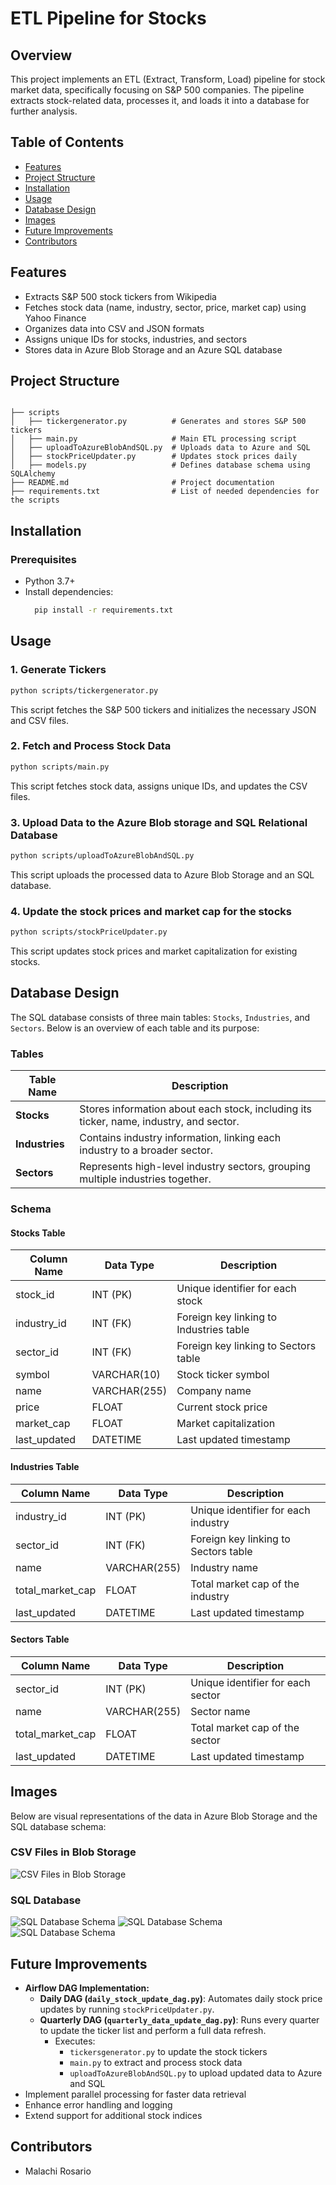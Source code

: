 # ETL Pipeline for Stocks

## Overview
This project implements an ETL (Extract, Transform, Load) pipeline for stock market data, specifically focusing on S&P 500 companies. The pipeline extracts stock-related data, processes it, and loads it into a database for further analysis.

## Table of Contents
- [Features](#features)
- [Project Structure](#project-structure)
- [Installation](#installation)
- [Usage](#usage)
- [Database Design](#database-design)
- [Images](#images)
- [Future Improvements](#future-improvements)
- [Contributors](#contributors)

## Features
- Extracts S&P 500 stock tickers from Wikipedia
- Fetches stock data (name, industry, sector, price, market cap) using Yahoo Finance
- Organizes data into CSV and JSON formats
- Assigns unique IDs for stocks, industries, and sectors
- Stores data in Azure Blob Storage and an  Azure SQL database

## Project Structure
```

├── scripts
│   ├── tickergenerator.py          # Generates and stores S&P 500 tickers
│   ├── main.py                     # Main ETL processing script
│   ├── uploadToAzureBlobAndSQL.py  # Uploads data to Azure and SQL
│   ├── stockPriceUpdater.py        # Updates stock prices daily
│   ├── models.py                   # Defines database schema using SQLAlchemy
├── README.md                       # Project documentation
├── requirements.txt                # List of needed dependencies for the scripts
```

## Installation
### Prerequisites
- Python 3.7+
- Install dependencies:
  ```bash
    pip install -r requirements.txt
  ```

## Usage
### 1. Generate Tickers
```bash
python scripts/tickergenerator.py
```
This script fetches the S&P 500 tickers and initializes the necessary JSON and CSV files.

### 2. Fetch and Process Stock Data
```bash
python scripts/main.py
```
This script fetches stock data, assigns unique IDs, and updates the CSV files.

### 3. Upload Data to the Azure Blob storage and SQL Relational Database
```bash
python scripts/uploadToAzureBlobAndSQL.py
```

This script uploads the processed data to Azure Blob Storage and an SQL database.

### 4. Update the stock prices and market cap for the stocks
```bash
python scripts/stockPriceUpdater.py
```
This script updates stock prices and market capitalization for existing stocks.

## Database Design
The SQL database consists of three main tables: `Stocks`, `Industries`, and `Sectors`. Below is an overview of each table and its purpose:

### Tables
| Table Name  | Description |
|-------------|-------------|
| **Stocks**  | Stores information about each stock, including its ticker, name, industry, and sector. |
| **Industries**  | Contains industry information, linking each industry to a broader sector. |
| **Sectors**  | Represents high-level industry sectors, grouping multiple industries together. |

### Schema
#### **Stocks Table**
| Column Name   | Data Type    | Description |
|--------------|-------------|-------------|
| stock_id           | INT (PK)     | Unique identifier for each stock |
| industry_id  | INT (FK)     | Foreign key linking to Industries table |
| sector_id    | INT (FK)     | Foreign key linking to Sectors table |
| symbol       | VARCHAR(10)  | Stock ticker symbol |
| name         | VARCHAR(255) | Company name |
| price        | FLOAT        | Current stock price |
| market_cap   | FLOAT        | Market capitalization |
| last_updated | DATETIME     | Last updated timestamp | 

#### **Industries Table**
| Column Name  | Data Type    | Description |
|-------------|-------------|-------------|
| industry_id | INT (PK)     | Unique identifier for each industry |
| sector_id   | INT (FK)     | Foreign key linking to Sectors table |
| name        | VARCHAR(255) | Industry name |
| total_market_cap   | FLOAT        | Total market cap of the industry |
| last_updated | DATETIME     | Last updated timestamp | 


#### **Sectors Table**
| Column Name | Data Type    | Description |
|------------|-------------|-------------|
| sector_id         | INT (PK)     | Unique identifier for each sector |
| name       | VARCHAR(255) | Sector name |
| total_market_cap   | FLOAT        | Total market cap of the sector |
| last_updated | DATETIME     | Last updated timestamp | 

## Images
Below are visual representations of the data in Azure Blob Storage and the SQL database schema:

### CSV Files in Blob Storage
![CSV Files in Blob Storage](images/blobstorage.png)

### SQL Database
![SQL Database Schema](images/sqlschemaStocks.png)
![SQL Database Schema](images/sqlschemaIndustries.png)
![SQL Database Schema](images/sqlschemaSectors.png)

## Future Improvements
- **Airflow DAG Implementation:**  
  - **Daily DAG (`daily_stock_update_dag.py`)**: Automates daily stock price updates by running `stockPriceUpdater.py`.  
  - **Quarterly DAG (`quarterly_data_update_dag.py`)**: Runs every quarter to update the ticker list and perform a full data refresh.  
    - Executes:  
      - `tickersgenerator.py` to update the stock tickers  
      - `main.py` to extract and process stock data  
      - `uploadToAzureBlobAndSQL.py` to upload updated data to Azure and SQL 
- Implement parallel processing for faster data retrieval
- Enhance error handling and logging
- Extend support for additional stock indices

## Contributors
- Malachi Rosario 
